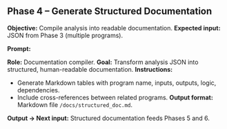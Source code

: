 ## **Phase 4 – Generate Structured Documentation**

**Objective:** Compile analysis into readable documentation.
**Expected input:** JSON from Phase 3 (multiple programs).

**Prompt:**

 **Role:** Documentation compiler.
 **Goal:** Transform analysis JSON into structured, human-readable documentation.
 **Instructions:**

 * Generate Markdown tables with program name, inputs, outputs, logic, dependencies.
 * Include cross-references between related programs.
   **Output format:** Markdown file `/docs/structured_doc.md`.

**Output → Next input:** Structured documentation feeds Phases 5 and 6.